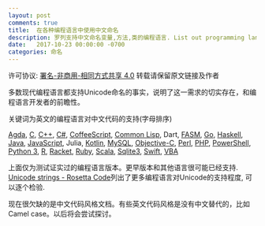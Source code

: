 ```yaml
---
layout: post
comments: true
title:  在各种编程语言中使用中文命名
description: 罗列支持中文命名变量,方法,类的编程语言. List out programming languages that support naming variables, functions and classes in Chinese.
date:   2017-10-23 00:00:00 -0700
categories: 命名
---
```


许可协议: [署名-非商用-相同方式共享 4.0](https://creativecommons.org/licenses/by-nc/4.0/) 转载请保留原文链接及作者

多数现代编程语言都支持Unicode命名的事实，说明了这一需求的切实存在，和编程语言开发者的前瞻性。

关键词为英文的编程语言对中文代码的支持(字母排序)

[Agda](https://zhuanlan.zhihu.com/p/34805891),
[C](https://github.com/program-in-chinese/overview/blob/master/示例代码/你好.c),
[C++](https://github.com/program-in-chinese/overview/blob/master/示例代码/问好.cpp),
[C#](https://github.com/program-in-chinese/overview/blob/master/示例代码/大家好.cs),
[CoffeeScript](https://github.com/program-in-chinese/overview/blob/master/示例代码/斐波那契.coffee),
[Common Lisp](https://github.com/program-in-chinese/overview/blob/master/示例代码/斐波那契.lisp),
Dart,
[FASM](https://github.com/program-in-chinese/overview/blob/master/示例代码/你好.asm),
[Go](https://github.com/program-in-chinese/overview/blob/master/示例代码/斐波那契.go),
[Haskell](https://github.com/program-in-chinese/overview/blob/master/示例代码/Haskell示例.hs),
[Java](https://github.com/program-in-chinese/overview/blob/master/示例代码/大家好.java),
[JavaScript](https://github.com/program-in-chinese/overview/blob/master/示例代码/斐波那契.js),
Julia,
[Kotlin](https://github.com/program-in-chinese/overview/blob/master/示例代码/你好.kt),
[MySQL](https://github.com/program-in-chinese/jinxiaocun/blob/master/MySQL%E6%95%B0%E6%8D%AE%E5%BA%93schema.sql),
[Objective-C](https://github.com/program-in-chinese/overview/blob/master/示例代码/你好.m),
[Perl](https://github.com/program-in-chinese/overview/blob/master/示例代码/斐波那契.pl),
[PHP](https://github.com/program-in-chinese/overview/blob/master/示例代码/斐波那契.php),
[PowerShell](https://www.v2ex.com/t/481876),
[Python 3](https://github.com/program-in-chinese/overview/blob/master/示例代码/斐波那契.py),
[R](https://github.com/dushoff/Generation_distributions/blob/master/chinese.R),
[Racket](https://github.com/program-in-chinese/overview/blob/master/示例代码/Racket示例.rkt),
[Ruby](https://github.com/program-in-chinese/overview/blob/master/示例代码/斐波那契.rb),
[Scala](https://github.com/program-in-chinese/overview/blob/master/示例代码/斐波那契.scala),
[Sqlite3](https://github.com/program-in-chinese/overview/blob/master/示例代码/sqlite脚本),
[Swift](https://github.com/program-in-chinese/overview/blob/master/示例代码/变量.swift),
[VBA](https://zhuanlan.zhihu.com/p/41432021)

上面仅为测试证实过的编程语言版本。更早版本和其他语言很可能已经支持. [Unicode strings - Rosetta Code](http://rosettacode.org/wiki/Unicode_strings)列出了更多编程语言对Unicode的支持程度, 可以逐个检验.

现在很欠缺的是中文代码风格文档。有些英文代码风格是没有中文替代的，比如Camel case。以后将会尝试探讨。
